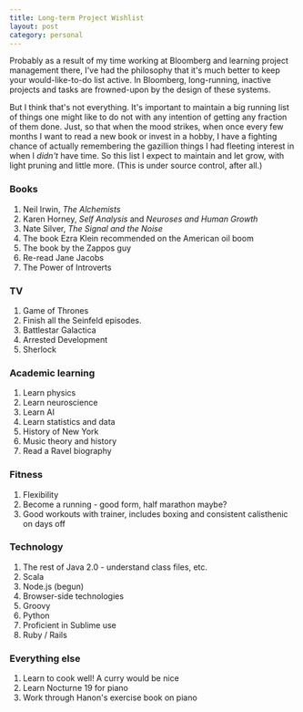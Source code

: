 ```yaml
---
title: Long-term Project Wishlist
layout: post
category: personal
---
```


Probably as a result of my time working at Bloomberg and learning project management there, I've had the philosophy that it's much better to keep your would-like-to-do list active. In Bloomberg, long-running, inactive projects and tasks are frowned-upon by the design of these systems.

But I think that's not everything. It's important to maintain a big running list of things one might like to do not with any intention of getting any fraction of them done. Just, so that when the mood strikes, when once every few months I want to read a new book or invest in a hobby, I have a fighting chance of actually remembering the gazillion things I had fleeting interest in when I *didn't* have time. So this list I expect to maintain and let grow, with light pruning and little more. (This is under source control, after all.)

### Books

1. Neil Irwin, *The Alchemists*
2. Karen Horney, *Self Analysis* and *Neuroses and Human Growth*
3. Nate Silver, *The Signal and the Noise*
4. The book Ezra Klein recommended on the American oil boom
5. The book by the Zappos guy
6. Re-read Jane Jacobs
7. The Power of Introverts

### TV

1. Game of Thrones
2. Finish all the Seinfeld episodes.
3. Battlestar Galactica
4. Arrested Development
5. Sherlock

### Academic learning

1. Learn physics
2. Learn neuroscience
3. Learn AI
4. Learn statistics and data
5. History of New York
6. Music theory and history
7. Read a Ravel biography

### Fitness

1. Flexibility
2. Become a running - good form, half marathon maybe?
3. Good workouts with trainer, includes boxing and consistent calisthenic on days off

### Technology

1. The rest of Java 2.0 - understand class files, etc.
2. Scala
3. Node.js (begun)
4. Browser-side technologies
5. Groovy
6. Python
7. Proficient in Sublime use
8. Ruby / Rails

### Everything else

1. Learn to cook well! A curry would be nice
2. Learn Nocturne 19 for piano
3. Work through Hanon's exercise book on piano
